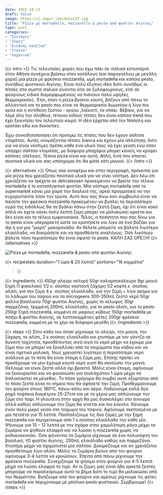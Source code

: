 ```yaml
---
date: 2022-10-13
draft: false
image: https://i.imgur.com/8v5iC4T.jpg
title: "Pizza με mortadella, mozzarella & pesto από φυστίκι Αιγίνης"
type: post
categories:
- "Συνταγές"
- "Ζύμες"
- "Διεθνής κουζίνα"
- "Ιταλία"
- "Λαχανικά"
---
```


{{< intro >}}
Τις τελευταίες φορές που έχω πάει σε ιταλικά εστιατόριά στην Αθήνα συνέχεια βρίσκω στον κατάλογο (και παραγγέλνω με μεγάλη χαρά) μία pizza με φρέσκια mozzarella, ωμή mortadella και κάποιο pesto, συνήθως φυστικιού Αιγίνης. Είναι πολύ έξυπνη ιδέα διότι συνήθως οι πίτσες στα σωστά ιταλικά γίνονται είτε σε ξυλόφουρνους, είτε σε φούρνους ειδικά διαμορφωμένους να πιάνουν πολύ υψηλές θερμοκρασίες. Έτσι, όταν η pizza βγαίνει καυτή, βάζουν από πάνω το αλλαντικό και το pesto που είναι σε θερμοκρασία δωματίου ή λίγο πιο κρύα και η αντίθεση ζεστου - κρύου ,λαϊκιστί, τα σπάει. Βέβαια, για να λέμε όλη την αλήθεια, τέτοιου είδους πίτσες δεν είναι κάποιο trend που έχει ξεκινήσει τον τελευταίο καιρό. Η ιδέα έρχεται από την Νάπολη και κρατάει εδώ και δεκαετίες.

Έχω συνειδητοποιήσει ότι προτιμώ τις πίτσες που δεν έχουν σάλτσα ντομάτας. Αυτές ονομάζονται πίτσες bianca και έχουν μία απλότητα, διότι για να είναι νόστιμες πρέπει κάθε ένα υλικό τους να έχει γεύση ενώ όταν υπάρχει σάλτσα ντομάτας, με διαφορα μπαχάρια μπορεί κανείς να κρύψει κάποιες ατέλειες. Τέτοια pizza είναι και αυτή. Απλή, λιτή που απαιτεί ποιοτικά υλικά και σας υπόσχομαι ότι θα φάτε κάτι μαγικό.
{{< /intro >}}

{{< alternatives >}} Όπως σαε αναφέρω και στην περιγραφή, πρόκειται για μία pizza που χρειάζεται ποιοτικά υλικά για να γίνει νόστιμη. Δεν λέω ότι χρειάζεται να τρέχετε σε delicatessen προκειμένου να βρείτε την τέλεια mortadella ή το καταπληκτικό φυστίκι. Μία νόστιμη mortadella από το supermarket κάνει μία χαρά την δουλειά της, αρκεί πραγματικά να την ευχαριστιέστε όταν την τρώτε. Αυτό που σας δίνω σαν συμβουλή είναι να πιέσετε την φρέσκια mozzarella προκειμένου να βγάλει τα περισσότερα υγρά της ειδάλλως θα τα βγάλει πάνω στην ζεστή ζύμη, όχι ότι είναι κακό απλά αν έχετε κάνει πολύ λεπτή ζύμη μπορεί να μαλακώσει αρκετα και δεν είναι και το τέλειο εμφανισιακά.  Τέλος, η ποσότητα που σας δίνω για το pesto είναι υπέραρκετη ώστε να κρατήσετε και λίγο σε ένα βαζάκι για dip ή για μια "μικρή" μακαρονάδα. Αν θέλετε μπορείτε να βάλετε λιγότερο ελαιόλαδο, να δοκιμάσετε και να προσθέσετε αναλόγως. Όσο λιγότερο βάλετε τόσο περισσότερο θα είναι σφικτό το pesto. ΚΑΛΗ ΣΑΣ ΟΡΕΞΗ!
{{< /alternatives >}}

![Pizza με mortadella, mozzarella & pesto από φυστίκι Αιγίνης](https://i.imgur.com/ilhU9dN.jpg "Pizza με mortadella, mozzarella & pesto από φυστίκι Αιγίνης")

{{< recipestats 
    duration="1 ώρα & 20 λεπτά"
    portions="16 κομμάτια"
>}}

{{< ingredients >}} 
450gr αλεύρι σκληρό
50gr καλαμποκάλευρο
9gr μαγιά ξηρή (1 φακελάκι)
1/2 κ. σούπας καστανή ζάχαρη
1/2 κοφτή κ. σούπας αλάτι, για την ζύμη
4 κ. σούπας ελαιόλαδο, για την ζύμη + λίγο ακόμα για το λάδωμα του ταψιού και τα microgeens
300-350mL ζεστό νερό
50gr φύλλα βασιλικού
70gr φυστίκι Αιγίνης, χωρίς το κέλυφος
30gr παρμεζάνα, τριμμένη
200mL ελαιόλαδο, για το pesto
αλάτι, για το pesto
250gr ξηρή mozzarella, κομμένη σε μικρους κύβους
150gr mortadella με πιπέρι & φυστίκι Αιγίνης, σε λεπτοκομμένες φέτες
200gr φρέσκια mozzarella, κομμένη με το χέρι σε διάφορα μεγέθη
{{< /ingredients >}}

{{< steps >}}
Στον κάδο του mixer ρίχνουμε το αλεύρι, την μαγιά, την ζάχαρη, το αλάτι, 2 κ.σούπας ελαιόλαδο και χτυπάμε με τον γάντζο σε δυνατή ταχύτητα, προσθέτοντας σιγά σιγά το νερό μέχρι να έχουμε μία ζύμη που να μπορεί να ξεκολλάει από τα τοιχώματα του κάδου και να είναι σχετικά μαλακή. Ίσως χρειαστεί λιγότερο ή περισσότερο νερό ανάλογα με το πότε θα είναι έτοιμη η ζύμη μας. Επίσης πρέπει να προσέχουμε να μην έχουμε καυτό νερό γιατί θα σκοτώσει την μαγιά. Θέλουμε να είναι ζεστό αλλά όχι βραστό.
Μόλις είναι έτοιμη, αφήνουμε να ξεκουραστεί και να φουσκώσει για τουλάχιστον 1 ώρα μέχρι να διπλασιαστεί σε μέγεθος. Το πόσο γρήγορα θα συμβεί αυτό εξαρτάται από το πόσο ζεστό είναι το σημείο που θα αφήσετε την ζύμη.
Προθερμαίνουμε τον φούρνο στους 180ºC, πάνω-κάτω και αέρα.
Λαδώνουμε καλά δύο ρηχά ταψάκια διαμέτρου 25-27cm και με τα χέρια μας απλώνουμε την ζύμη στο ταψί. Η γλουτένη στην αρχή θα μας δυσκολέψει στο άνοιγμα αλλά καθώς απλώνουμε την ζύμη θα γίνεται και πιο εύκολο. Κάνουμε έναν πολύ μικρό γείσο στο τοίχωμα του ταψιού.
Αφήνουμε σκεπασμένα με μία πετσέτα για 15 λεπτά.
Πασπαλίζουμε τις δύο ζύμες με την ξηρή mozzarella και περιχείνουμε από 1 κ.σούπας ελαιόλαδο την κάθε μία. Ψήνουμε για 10 – 12 λεπτά με την σχάρα στην χαμυλότερη ράγα μέχρι τα ζυμάρια να ψηθούν ελαφρά και να λιώσει η mozzarella χωρίς να ροδοκοκκινίσει.
Όσο ψήνονται τα ζυμάρια ρίχνουμε σε ένα πολυκόφτη τον βασιλικό, τΟ φυστίκι Αιγίνης, 200mL ελαιόλαδο καθώς και παρμεζάνα. Χτυπάμε μέχρι να σχηματιστεί μία σάλτσα. Δοκιμάζουμε και αν χρειάζεται προσθέτουμε λίγο αλάτι.
Μόλις τα ζυμάρια βγουν από τον φούρνο αφήνουμε 3-4 λεπτά να κρυώσουν. Έπειτα από πάνω ρίχνουμε την φρέσκια mozzarella.
Συνεχίζουμε το ψήσιμο στον φούρνο για 4-5 λεπτά μέχρι να λιώσει ελαφρά το τυρί. Αν οι ζύμες μας είναι ήδη αρκετά ζεστές μπορούμε να παραλείψουμε αυτό το βήμα διότι το τυρί θα μαλακώσει από την θερμότητα.
Βγάζουμε από τον φούρνο και αμέσως ρίχνουμε τις φέτες mortadella και περιχύνουμε με μπόλικο pesto φυστικιού. Σερβίρουμε!
{{< /steps >}}